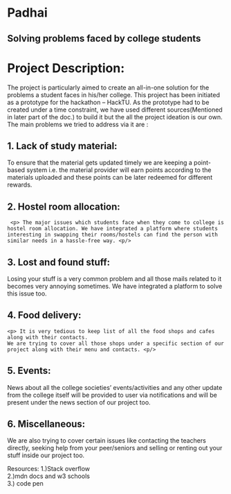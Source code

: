 # Padhai

## Solving problems faced by college students

# Project Description:

The project is particularly aimed to create an all-in-one solution for the problems a student faces in his/her college. This project has been initiated as a prototype for the hackathon – HackTU. As the prototype had to be created under a time constraint, we have used different sources(Mentioned in later part of the doc.) to build it but the all the project ideation is our own. 
The main problems we tried to address via it are :

## 1. Lack of study material:

  <p>  To ensure that the material gets updated timely we are keeping a point-based system i.e. the material provider will earn points according to the materials uploaded and these points can be later redeemed for different rewards.<p/>

## 2. Hostel room allocation:

     <p> The major issues which students face when they come to college is hostel room allocation. We have integrated a platform where students interesting in swapping their rooms/hostels can find the person with similar needs in a hassle-free way. <p/>

## 3. Lost and found stuff:

  <p>  Losing your stuff is a very common problem and all those mails related to it becomes very annoying sometimes. We have integrated a platform to solve this issue too. <p/>

## 4. Food delivery:

    <p> It is very tedious to keep list of all the food shops and cafes along with their contacts.
    We are trying to cover all those shops under a specific section of our project along with their menu and contacts. <p/>

## 5. Events:

  <p>  News about all the college societies’ events/activities and any other update from the college itself will be provided to user via notifications and will be present under the news section of our project too. <p/>

## 6. Miscellaneous:

   <p> We are also trying to cover certain issues like contacting the teachers directly, seeking help from your peer/seniors and selling or renting out your stuff inside our project too. <p/>
   
   Resources:
   1.)Stack overflow <br/>
   2.)mdn docs and w3 schools </br>
   3.) code pen </br>
   
   

